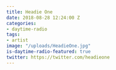 ```yaml
---
title: Headie One
date: 2018-08-28 12:24:00 Z
categories:
- daytime-radio
tags:
- artist
image: "/uploads/HeadieOne.jpg"
is-daytime-radio-featured: true
twitter: https://twitter.com/headieone
---
```


